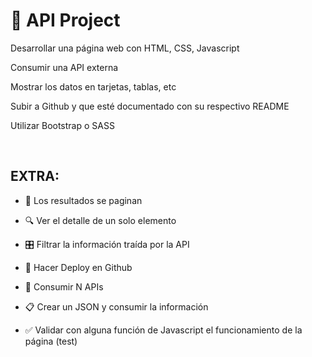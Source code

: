 # 🚀 API Project

Desarrollar una página web con HTML, CSS, Javascript

Consumir una API externa

Mostrar los datos en tarjetas, tablas, etc

Subir a Github y que esté documentado con su respectivo README

Utilizar Bootstrap o SASS

​

## EXTRA:

- 📄 Los resultados se paginan

- 🔍 Ver el detalle de un solo elemento

- 🎛 Filtrar la información traída por la API

- 🚀 Hacer Deploy en Github

- 🔄 Consumir N APIs

- 📋 Crear un JSON y consumir la información

- ✅ Validar con alguna función de Javascript el funcionamiento de la página (test)

